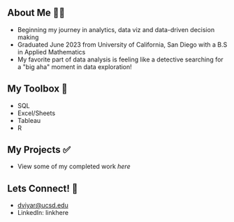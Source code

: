 

<!--
**dylanviyar/dylanviyar** is a ✨ _special_ ✨ repository because its `README.md` (this file) appears on your GitHub profile.

Here are some ideas to get you started:

- 🔭 I’m currently working on ...
- 🌱 I’m currently learning ...
- 👯 I’m looking to collaborate on ...
- 🤔 I’m looking for help with ...
- 💬 Ask me about ...
- 📫 How to reach me: ...
- 😄 Pronouns: ...
- ⚡ Fun fact: ...
-->

## About Me 👋🏽
- Beginning my journey in analytics, data viz and data-driven decision making
- Graduated June 2023 from University of California, San Diego with a B.S in Applied Mathematics
- My favorite part of data analysis is feeling like a detective searching for a "big aha" moment in data exploration!

## My Toolbox 🧰
- SQL
- Excel/Sheets
- Tableau
- R

## My Projects ✅
- View some of my completed work _here_

## Lets Connect! 💫
- dviyar@ucsd.edu
- LinkedIn: linkhere

